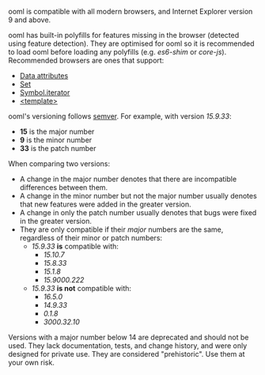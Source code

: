 ooml is compatible with all modern browsers, and Internet Explorer version 9 and above.

ooml has built-in polyfills for features missing in the browser (detected using feature detection). They are optimised for ooml so it is recommended to load ooml before loading any polyfills (e.g. *es6-shim* or *core-js*). Recommended browsers are ones that support:

- [Data attributes](https://developer.mozilla.org/en-US/docs/Web/HTML/Global_attributes/data-*)
- [Set](https://developer.mozilla.org/en/docs/Web/JavaScript/Reference/Global_Objects/Set)
- [Symbol.iterator](https://developer.mozilla.org/en-US/docs/Web/JavaScript/Reference/Global_Objects/Symbol/iterator)
- [&lt;template&gt;](https://developer.mozilla.org/en/docs/Web/HTML/Element/template)

ooml's versioning follows [semver](http://semver.org/). For example, with version *15.9.33*:

- **15** is the major number
- **9** is the minor number
- **33** is the patch number

When comparing two versions:

- A change in the major number denotes that there are incompatible differences between them.
- A change in the minor number but not the major number usually denotes that new features were added in the greater version.
- A change in only the patch number usually denotes that bugs were fixed in the greater version.
- They are only compatible if their *major* numbers are the same, regardless of their minor or patch numbers:
    - *15.9.33* **is** compatible with:
        - *15.10.7*
        - *15.8.33*
        - *15.1.8*
        - *15.9000.222*
    - *15.9.33* **is not** compatible with:
        - *16.5.0*
        - *14.9.33*
        - *0.1.8*
        - *3000.32.10*

Versions with a major number below 14 are deprecated and should not be used. They lack documentation, tests, and change history, and were only designed for private use. They are considered "prehistoric". Use them at your own risk.
